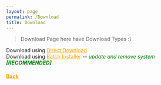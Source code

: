 ```yaml
---
layout: page
permalink: /Download
title: Download
---
```


> Download Page here have Download Types :)

<style>
    a {
        color: orange;
    }
</style>

Download using <a href="Assets/Downloads/Minecraft_Java_Server.bat">Direct Download</a>\
Download using <a href="Assets/Downloads/Minecraft_Server_Menu_Installer.bat">Batch Installer</a> -- <i style="color: green;">update and remove system <b>[RECOMMENDED]</b></i>

<h4><a href=".">Back</a></h4>

<script>
</script>
